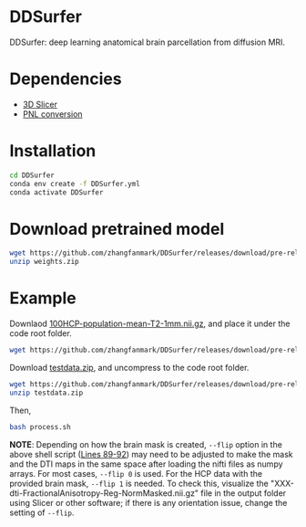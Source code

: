 # DDSurfer
DDSurfer: deep learning anatomical brain parcellation from diffusion MRI. 


# Dependencies
* [3D Slicer](https://www.slicer.org)
* [PNL conversion](https://github.com/pnlbwh/conversion)

# Installation

```sh
cd DDSurfer
conda env create -f DDSurfer.yml
conda activate DDSurfer
```

# Download pretrained model

```sh
wget https://github.com/zhangfanmark/DDSurfer/releases/download/pre-release/weights.zip
unzip weights.zip
```

# Example

Downlaod [100HCP-population-mean-T2-1mm.nii.gz](https://github.com/zhangfanmark/DDSurfer/releases), and place it under the code root folder. 

```sh
wget https://github.com/zhangfanmark/DDSurfer/releases/download/pre-release/100HCP-population-mean-T2-1mm.nii.gz
```

Download [testdata.zip](https://github.com/zhangfanmark/DDSurfer/releases), and uncompress to the code root folder.

```sh
wget https://github.com/zhangfanmark/DDSurfer/releases/download/pre-release/testdata.zip
unzip testdata.zip
```


Then,

```sh
bash process.sh
```

**NOTE**: Depending on how the brain mask is created, ``--flip`` option in the above shell script ([Lines 89-92](https://github.com/zhangfanmark/DDSurfer/blob/0b9e6fb4c3ff0d348857e8dfdb92ae6a54f55e42/process.sh#L89C1-L92C108)) may need to be adjusted to make the mask and the DTI maps in the same space after loading the nifti files as numpy arrays. For most cases, ``--flip 0`` is used. For the HCP data with the provided brain mask, ``--flip 1`` is needed. To check this, visualize the "XXX-dti-FractionalAnisotropy-Reg-NormMasked.nii.gz" file in the output folder using Slicer or other software; if there is any orientation issue, change the setting of ``--flip``. 

